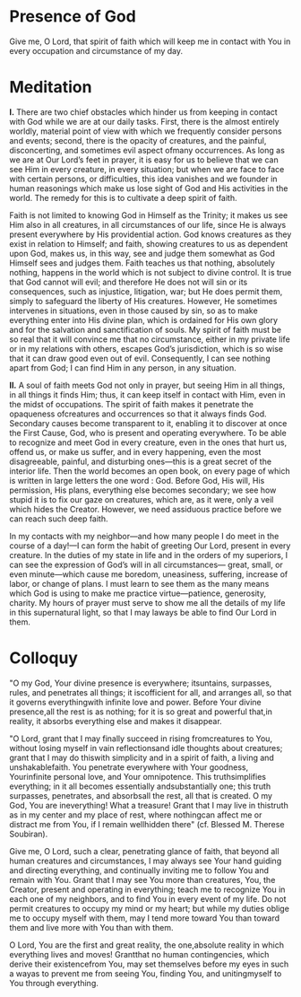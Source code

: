 # Presence of God

Give me, O Lord, that spirit of faith which will keep me in contact with You in every occupation and circumstance of my day.

# Meditation

**I.** There are two chief obstacles which hinder us from keeping in contact with God while we are at our daily tasks. First, there is the almost entirely worldly, material point of view with which we frequently consider persons and events; second, there is the opacity of creatures, and the painful, disconcerting, and sometimes evil aspect ofmany occurrences. As long as we are at Our Lord’s feet in prayer, it is easy for us to believe that we can see Him in every creature, in every situation; but when we are face to face with certain persons, or difficulties, this idea vanishes and we founder in human reasonings which make us lose sight of God and His activities in the world. The remedy for this is to cultivate a deep spirit of faith.

Faith is not limited to knowing God in Himself as the Trinity; it makes us see Him also in all creatures, in all circumstances of our life, since He is always present everywhere by His providential action. God knows creatures as they exist in relation to Himself; and faith, showing creatures to us as dependent upon God, makes us, in this way, see and judge them somewhat as God Himself sees and judges them. Faith teaches us that nothing, absolutely nothing, happens in the world which is not subject to divine control. It is true that God cannot will evil; and therefore He does not will sin or its consequences, such as injustice, litigation, war; but He does permit them, simply to safeguard the liberty of His creatures. However, He sometimes intervenes in situations, even in those caused by sin, so as to make everything enter into His divine plan, which is ordained for His own glory and for the salvation and sanctification of souls. My spirit of faith must be so real that it will convince me that no circumstance, either in my private life or in my relations with others, escapes God’s jurisdiction, which is so wise that it can draw good even out of evil. Consequently, I can see nothing apart from God; I can find Him in any person, in any situation.

**II.** A soul of faith meets God not only in prayer, but seeing Him in all things, in all things it finds Him; thus, it can keep itself in contact with Him, even in the midst of occupations. The spirit of faith makes it penetrate the opaqueness ofcreatures and occurrences so that it always finds God. Secondary causes become transparent to it, enabling it to discover at once the First Cause, God, who is present and operating everywhere. To be able to recognize and meet God in every creature, even in the ones that hurt us, offend us, or make us suffer, and in every happening, even the most disagreeable, painful, and disturbing ones—this is a great secret of the interior life. Then the world becomes an open book, on every page of which is written in large letters the one word : God. Before God, His will, His permission, His plans, everything else becomes secondary; we see how stupid it is to fix our gaze on creatures, which are, as it were, only a veil which hides the Creator. However, we need assiduous practice before we can reach such deep faith.

In my contacts with my neighbor—and how many people I do meet in the course of a day!—I can form the habit of greeting Our Lord, present in every creature. In the duties of my state in life and in the orders of my superiors, I can see the expression of God’s will in all circumstances— great, small, or even minute—which cause me boredom, uneasiness, suffering, increase of labor, or change of plans. I must learn to see them as the many means which God is using to make me practice virtue—patience, generosity, charity. My hours of prayer must serve to show me all the details of my life in this supernatural light, so that I may laways be able to find Our Lord in them.

# Colloquy

"O my God, Your divine presence is everywhere; itsuntains, surpasses, rules, and penetrates all things; it iscofficient for all, and arranges all, so that it governs everythingwith infinite love and power. Before Your divine presence,all the rest is as nothing; for it is so great and powerful that,in reality, it absorbs everything else and makes it disappear.

"O Lord, grant that I may finally succeed in rising fromcreatures to You, without losing myself in vain reflectionsand idle thoughts about creatures; grant that I may do thiswith simplicity and in a spirit of faith, a living and unshakablefaith. You penetrate everywhere with Your goodness, Yourinfinite personal love, and Your omnipotence. This truthsimplifies everything; in it all becomes essentially andsubstantially one; this truth surpasses, penetrates, and absorbsall the rest, all that is created. O my God, You are ineverything! What a treasure! Grant that I may live in thistruth as in my center and my place of rest, where nothingcan affect me or distract me from You, if I remain wellhidden there" (cf. Blessed M. Therese Soubiran).

Give me, O Lord, such a clear, penetrating glance of faith, that beyond all human creatures and circumstances, I may always see Your hand guiding and directing everything, and continually inviting me to follow You and remain with You. Grant that I may see You more than creatures, You, the Creator, present and operating in everything; teach me to recognize You in each one of my neighbors, and to find You in every event of my life. Do not permit creatures to occupy my mind or my heart; but while my duties oblige me to occupy myself with them, may I tend more toward You than toward them and live more with You than with them.

O Lord, You are the first and great reality, the one,absolute reality in which everything lives and moves! Grantthat no human contingencies, which derive their existencefrom You, may set themselves before my eyes in such a wayas to prevent me from seeing You, finding You, and unitingmyself to You through everything.
